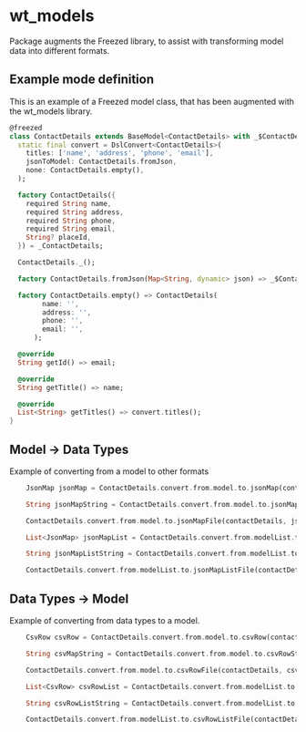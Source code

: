 # wt_models
Package augments the Freezed library, to assist with transforming model data into different formats.

## Example mode definition

This is an example of a Freezed model class, that has been augmented with the wt_models library.

```dart
@freezed
class ContactDetails extends BaseModel<ContactDetails> with _$ContactDetails {
  static final convert = DslConvert<ContactDetails>(
    titles: ['name', 'address', 'phone', 'email'],
    jsonToModel: ContactDetails.fromJson,
    none: ContactDetails.empty(),
  );

  factory ContactDetails({
    required String name,
    required String address,
    required String phone,
    required String email,
    String? placeId,
  }) = _ContactDetails;

  ContactDetails._();

  factory ContactDetails.fromJson(Map<String, dynamic> json) => _$ContactDetailsFromJson(json);

  factory ContactDetails.empty() => ContactDetails(
        name: '',
        address: '',
        phone: '',
        email: '',
      );

  @override
  String getId() => email;

  @override
  String getTitle() => name;

  @override
  List<String> getTitles() => convert.titles();
}

```

## Model -> Data Types

Example of converting from a model to other formats


```dart
    JsonMap jsonMap = ContactDetails.convert.from.model.to.jsonMap(contactDetails);

    String jsonMapString = ContactDetails.convert.from.model.to.jsonMapString(contactDetails);

    ContactDetails.convert.from.model.to.jsonMapFile(contactDetails, jsonFile);

    List<JsonMap> jsonMapList = ContactDetails.convert.from.modelList.to.jsonMapList(contactDetailsList);

    String jsonMapListString = ContactDetails.convert.from.modelList.to.jsonMapListString(contactDetailsList);

    ContactDetails.convert.from.modelList.to.jsonMapListFile(contactDetailsList, jsonListFile);
```


## Data Types -> Model

Example of converting from data types to a model.

```dart
    CsvRow csvRow = ContactDetails.convert.from.model.to.csvRow(contactDetails);

    String csvMapString = ContactDetails.convert.from.model.to.csvRowString(contactDetails);

    ContactDetails.convert.from.model.to.csvRowFile(contactDetails, csvRowFile);

    List<CsvRow> csvRowList = ContactDetails.convert.from.modelList.to.csvRowList(contactDetailsList);

    String csvRowListString = ContactDetails.convert.from.modelList.to.csvRowListString(contactDetailsList);

    ContactDetails.convert.from.modelList.to.csvRowListFile(contactDetailsList, csvRowListFile);

```
